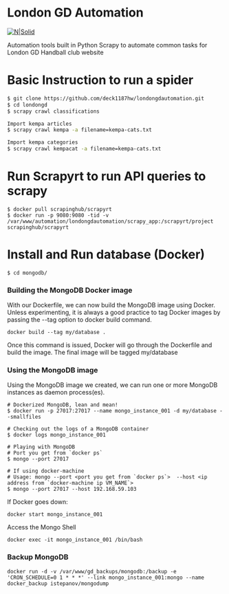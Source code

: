 # London GD Automation

[![N|Solid](https://londongdhandball.co.uk/templates/londongd2015/img/logo.png)](https://londongdhandball.co.uk)

Automation tools built in Python Scrapy to automate common tasks for London GD Handball club website


# Basic Instruction to run a spider


```sh
$ git clone https://github.com/deck1187hw/londongdautomation.git
$ cd londongd
$ scrapy crawl classifications

Import kempa articles
$ scrapy crawl kempa -a filename=kempa-cats.txt 

Import kempa categories
$ scrapy crawl kempacat -a filename=kempa-cats.txt
```

# Run Scrapyrt to run API queries to scrapy
```
$ docker pull scrapinghub/scrapyrt
$ docker run -p 9080:9080 -tid -v /var/www/automation/londongdautomation/scrapy_app:/scrapyrt/project scrapinghub/scrapyrt
```



# Install and Run database (Docker)
```
$ cd mongodb/
```
### Building the MongoDB Docker image
With our Dockerfile, we can now build the MongoDB image using Docker. Unless experimenting, it is always a good practice to tag Docker images by passing the --tag option to docker build command.

```
docker build --tag my/database .
```
Once this command is issued, Docker will go through the Dockerfile and build the image. The final image will be tagged my/database
### Using the MongoDB image
Using the MongoDB image we created, we can run one or more MongoDB instances as daemon process(es).
```
# Dockerized MongoDB, lean and mean!
$ docker run -p 27017:27017 --name mongo_instance_001 -d my/database --smallfiles

# Checking out the logs of a MongoDB container
$ docker logs mongo_instance_001

# Playing with MongoDB
# Port you get from `docker ps`
$ mongo --port 27017

# If using docker-machine
# Usage: mongo --port <port you get from `docker ps`>  --host <ip address from `docker-machine ip VM_NAME`>
$ mongo --port 27017 --host 192.168.59.103
```
If Docker goes down:
```
docker start mongo_instance_001
```
Access the Mongo Shell
```
docker exec -it mongo_instance_001 /bin/bash
```

### Backup MongoDB
```
docker run -d -v /var/www/gd_backups/mongodb:/backup -e 'CRON_SCHEDULE=0 1 * * *' --link mongo_instance_001:mongo --name docker_backup istepanov/mongodump
```
